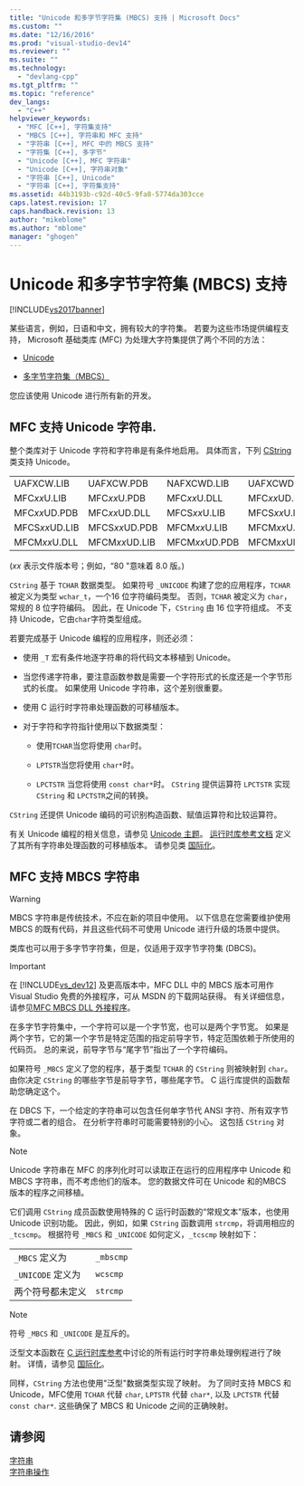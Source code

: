 ```yaml
---
title: "Unicode 和多字节字符集 (MBCS) 支持 | Microsoft Docs"
ms.custom: ""
ms.date: "12/16/2016"
ms.prod: "visual-studio-dev14"
ms.reviewer: ""
ms.suite: ""
ms.technology: 
  - "devlang-cpp"
ms.tgt_pltfrm: ""
ms.topic: "reference"
dev_langs: 
  - "C++"
helpviewer_keywords: 
  - "MFC [C++], 字符集支持"
  - "MBCS [C++], 字符串和 MFC 支持"
  - "字符串 [C++], MFC 中的 MBCS 支持"
  - "字符集 [C++], 多字节"
  - "Unicode [C++], MFC 字符串"
  - "Unicode [C++], 字符串对象"
  - "字符串 [C++], Unicode"
  - "字符串 [C++], 字符集支持"
ms.assetid: 44b3193b-c92d-40c5-9fa8-5774da303cce
caps.latest.revision: 17
caps.handback.revision: 13
author: "mikeblome"
ms.author: "mblome"
manager: "ghogen"
---
```

# Unicode 和多字节字符集 (MBCS) 支持
[!INCLUDE[vs2017banner](../assembler/inline/includes/vs2017banner.md)]

某些语言，例如，日语和中文，拥有较大的字符集。  若要为这些市场提供编程支持， Microsoft 基础类库 \(MFC\) 为处理大字符集提供了两个不同的方法：  
  
-   [Unicode](#_core_mfc_support_for_unicode_strings)  
  
-   [多字节字符集（MBCS）](#_core_mfc_support_for_mbcs_strings)  
  
 您应该使用 Unicode 进行所有新的开发。  
  
##  <a name="_core_mfc_support_for_unicode_strings"></a> MFC 支持 Unicode 字符串.  
 整个类库对于 Unicode 字符和字符串是有条件地启用。  具体而言，下列 [CString](../atl-mfc-shared/reference/cstringt-class.md) 类支持 Unicode。  
  
|||||  
|-|-|-|-|  
|UAFXCW.LIB|UAFXCW.PDB|NAFXCWD.LIB|UAFXCWD.PDB|  
|MFC*xx*U.LIB|MFC*xx*U.PDB|MFC*xx*U.DLL|MFC*xx*UD.LIB|  
|MFC*xx*UD.PDB|MFC*xx*UD.DLL|MFCS*xx*U.LIB|MFCS*xx*U.PDB|  
|MFCS*xx*UD.LIB|MFCS*xx*UD.PDB|MFCM*xx*U.LIB|MFCM*xx*U.PDB|  
|MFCM*xx*U.DLL|MFCM*xx*UD.LIB|MFCM*xx*UD.PDB|MFCM*xx*UD.DLL|  
  
 \(*xx* 表示文件版本号；例如，“80 "意味着 8.0 版。\)  
  
 `CString` 基于 `TCHAR` 数据类型。  如果符号 `_UNICODE` 构建了您的应用程序，`TCHAR` 被定义为类型 `wchar_t`，一个16 位字符编码类型。  否则，`TCHAR` 被定义为 `char`，常规的 8 位字符编码。  因此，在 Unicode 下，`CString` 由 16 位字符组成。  不支持 Unicode，它由`char`字符类型组成。  
  
 若要完成基于 Unicode 编程的应用程序，则还必须：  
  
-   使用 `_T` 宏有条件地逐字符串的将代码文本移植到 Unicode。  
  
-   当您传递字符串，要注意函数参数是需要一个字符形式的长度还是一个字节形式的长度。  如果使用 Unicode 字符串，这个差别很重要。  
  
-   使用 C 运行时字符串处理函数的可移植版本。  
  
-   对于字符和字符指针使用以下数据类型：  
  
    -   使用`TCHAR`当您将使用 `char`时。  
  
    -   `LPTSTR`当您将使用 `char*`时。  
  
    -   `LPCTSTR` 当您将使用 `const char*`时。  `CString` 提供运算符 `LPCTSTR` 实现 `CString` 和 `LPCTSTR`之间的转换。  
  
 `CString` 还提供 Unicode 编码的可识别构造函数、赋值运算符和比较运算符。  
  
 有关 Unicode 编程的相关信息，请参见 [Unicode 主题](../mfc/unicode-in-mfc.md)。  [运行时库参考文档](../c-runtime-library/c-run-time-library-reference.md) 定义了其所有字符串处理函数的可移植版本。  请参见类 [国际化](../c-runtime-library/internationalization.md)。  
  
##  <a name="_core_mfc_support_for_mbcs_strings"></a> MFC 支持 MBCS 字符串  
  
> [!WARNING]
>  MBCS 字符串是传统技术，不应在新的项目中使用。  以下信息在您需要维护使用 MBCS 的既有代码，并且这些代码不可使用 Unicode 进行升级的场景中提供。  
  
 类库也可以用于多字节字符集，但是，仅适用于双字节字符集 \(DBCS\)。  
  
> [!IMPORTANT]
>  在 [!INCLUDE[vs_dev12](../atl-mfc-shared/includes/vs_dev12_md.md)] 及更高版本中，MFC DLL 中的 MBCS 版本可用作 Visual Studio 免费的外接程序，可从 MSDN 的下载网站获得。  有关详细信息，请参见[MFC MBCS DLL 外接程序](../mfc/mfc-mbcs-dll-add-on.md)。  
  
 在多字节字符集中，一个字符可以是一个字节宽，也可以是两个字节宽。  如果是两个字节，它的第一个字节是特定范围的指定前导字节，特定范围依赖于所使用的代码页。  总的来说，前导字节与“尾字节”指出了一个字符编码。  
  
 如果符号 `_MBCS` 定义了您的程序，基于类型 `TCHAR` 的 `CString` 则被映射到 `char`。  由你决定 `CString` 的哪些字节是前导字节，哪些尾字节。  C 运行库提供的函数帮助您确定这个。  
  
 在 DBCS 下，一个给定的字符串可以包含任何单字节代 ANSI 字符、所有双字节字符或二者的组合。  在分析字符串时可能需要特别的小心。  这包括 `CString` 对象。  
  
> [!NOTE]
>  Unicode 字符串在 MFC 的序列化时可以读取正在运行的应用程序中 Unicode 和 MBCS 字符串，而不考虑他们的版本。  您的数据文件可在 Unicode 和的MBCS 版本的程序之间移植。  
  
 它们调用 `CString` 成员函数使用特殊的 C 运行时函数的“常规文本”版本，也使用 Unicode 识别功能。  因此，例如，如果 `CString` 函数调用 `strcmp`，将调用相应的 `_tcscmp`。  根据符号 `_MBCS` 和 `_UNICODE` 如何定义，`_tcscmp` 映射如下：  
  
|||  
|-|-|  
|`_MBCS` 定义为|`_mbscmp`|  
|`_UNICODE` 定义为|`wcscmp`|  
|两个符号都未定义|`strcmp`|  
  
> [!NOTE]
>  符号 `_MBCS` 和 `_UNICODE` 是互斥的。  
  
 泛型文本函数在 [C 运行时库参考](../c-runtime-library/c-run-time-library-reference.md)中讨论的所有运行时字符串处理例程进行了映射。  详情，请参见 [国际化](../c-runtime-library/internationalization.md)。  
  
 同样，`CString` 方法也使用"泛型"数据类型实现了映射。   为了同时支持 MBCS 和 Unicode，MFC使用 `TCHAR` 代替 `char`, `LPTSTR` 代替 `char*`, 以及 `LPCTSTR` 代替 `const char*`.  这些确保了 MBCS 和 Unicode 之间的正确映射。  
  
## 请参阅  
 [字符串](../atl-mfc-shared/strings-atl-mfc.md)   
 [字符串操作](../c-runtime-library/string-manipulation-crt.md)